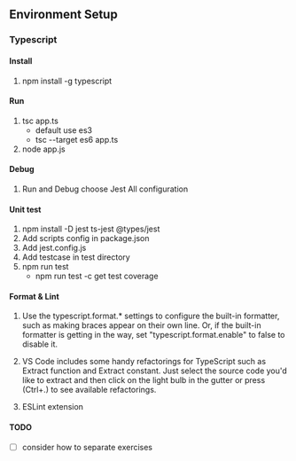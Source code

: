 ## Environment Setup

### Typescript

#### Install

1. npm install -g typescript

#### Run

1. tsc app.ts
    - default use es3
    - tsc --target es6 app.ts
2. node app.js

#### Debug

1. Run and Debug choose Jest All configuration

#### Unit test

1. npm install -D jest ts-jest @types/jest
2. Add scripts config in package.json
3. Add jest.config.js
4. Add testcase in test directory
5. npm run test
   - npm run test -c get test coverage

#### Format & Lint

1. Use the typescript.format.* settings to configure the built-in formatter, such as making braces appear on their own line. Or, if the built-in formatter is getting in the way, set "typescript.format.enable" to false to disable it.

2. VS Code includes some handy refactorings for TypeScript such as Extract function and Extract constant. Just select the source code you'd like to extract and then click on the light bulb in the gutter or press (Ctrl+.) to see available refactorings.

3. ESLint extension

#### TODO

- [ ] consider how to separate exercises
